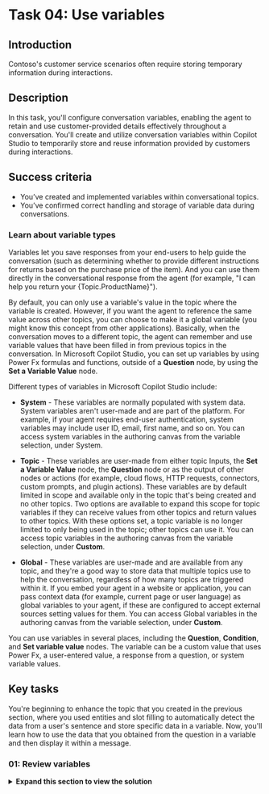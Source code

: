 # Task 04: Use variables
 
## Introduction

Contoso's customer service scenarios often require storing temporary information during interactions.

## Description

In this task, you'll configure conversation variables, enabling the agent to retain and use customer-provided details effectively throughout a conversation. You'll create and utilize conversation variables within Copilot Studio to temporarily store and reuse information provided by customers during interactions.

## Success criteria

-   You’ve created and implemented variables within conversational topics.
-   You’ve confirmed correct handling and storage of variable data during conversations.


### Learn about variable types

Variables let you save responses from your end-users to help guide the conversation (such as determining whether to provide different instructions for returns based on the purchase price of the item). And you can use them directly in the conversational response from the agent (for example, "I can help you return your {Topic.ProductName}").

By default, you can only use a variable's value in the topic where the variable is created. However, if you want the agent to reference the same value across other topics, you can choose to make it a global variable (you might know this concept from other applications). Basically, when the conversation moves to a different topic, the agent can remember and use variable values that have been filled in from previous topics in the conversation. In Microsoft Copilot Studio, you can set up variables by using Power Fx formulas and functions, outside of a **Question** node, by using the **Set a Variable Value** node.

Different types of variables in Microsoft Copilot Studio include:

- **System** - These variables are normally populated with system data. System variables aren't user-made and are part of the platform. For example, if your agent requires end-user authentication, system variables may include user ID, email, first name, and so on. You can access system variables in the authoring canvas from the variable selection, under System.

- **Topic** - These variables are user-made from either topic Inputs, the **Set a Variable Value** node, the **Question** node or as the output of other nodes or actions (for example, cloud flows, HTTP requests, connectors, custom prompts, and plugin actions). These variables are by default limited in scope and available only in the topic that's being created and no other topics. Two options are available to expand this scope for topic variables if they can receive values from other topics and return values to other topics. With these options set, a topic variable is no longer limited to only being used in the topic; other topics can use it. You can access topic variables in the authoring canvas from the variable selection, under **Custom**.

- **Global** - These variables are user-made and are available from any topic, and they're a good way to store data that multiple topics use to help the conversation, regardless of how many topics are triggered within it. If you embed your agent in a website or application, you can pass context data (for example, current page or user language) as global variables to your agent, if these are configured to accept external sources setting values for them. You can access Global variables in the authoring canvas from the variable selection, under **Custom**.

You can use variables in several places, including the **Question**, **Condition**, and **Set variable value** nodes. The variable can be a custom value that uses Power Fx, a user-entered value, a response from a question, or system variable values.


## Key tasks	
You're beginning to enhance the topic that you created in the previous section, where you used entities and slot filling to automatically detect the data from a user's sentence and store specific data in a variable. Now, you'll learn how to use the data that you obtained from the question in a variable and then display it within a message.

### 01: Review variables

<details markdown="block"> 
  <summary><strong>Expand this section to view the solution</strong></summary> 

Use this task to become familiar with the **Set variable value** node and to review the different types of variables. This task involves creating a new node, creating a new variable, renaming the variable, and determining other variables that you can use within Microsoft Copilot Studio at the system level. At the end of this task, you'll delete this node.

1. Under the **Trigger** node, select the **+** button, select **Variable management**, then select **Set a variable value**.

	![u8kzm7gk.jpg](../../media/u8kzm7gk.jpg)

	{: .note }
	> This task is for exploring variable options, so it isn't critical that you add the variable in a specific location. You'll delete it later.

1. Under **Set variable**, select **Select a variable**, then select **Create new** in the flyout pane.

	![zl0fpvyy.jpg](../../media/zl0fpvyy.jpg)

	{: .note }
	> Your new variable is made and is, by default, called **Var1** (or a different number if you already created a variable with this name, such as Var2 or Var3).
 	
	 
1. Select **Var1**, then for **Variable name** enter `TestDelete`.

	![9wz8bcx8.jpg](../../media/9wz8bcx8.jpg)

    {: .important }
    > It's best practice to name your variables something descriptive based on the data that's being stored. This approach helps you in the future and helps other agent authors.
    >
    > You can also change the scope of a variable from **Topic** or **Global**. 

1. Select the **X** in the upper-right corner of the **Variable properties** pane to close it. 

	{: .important }
	> Determine what data you can use to store in the variable. You can use other variables that you created in your authoring canvas, or you can use system variables or formulas. 

1. Under **To value**, select the chevron **(>)**. 

	![tnu31dky.jpg](../../media/tnu31dky.jpg)

	{: .note }
	> A flyout pane appears that contains separate tabs named **Custom**, **System**, **Environment**, and **Formula** (using Power Fx, which is covered later in this lab).

1. Select the **System** tab.

	![dj4n2z5h.jpg](../../media/dj4n2z5h.jpg)

	{: .note }
	> You'll be able to view all variables that Microsoft Copilot Studio uses. These variables contain data that Microsoft Copilot Studio populates, and you can also use this data in your own variables. Review these options so that you know what's available by default.

1. Delete the **Set variable value** node now that you reviewed the options available to you within it.

	Select the ellipsis in the upper-right corner of the node, then select **Delete**.

	![dg80rf7i.jpg](../../media/dg80rf7i.jpg)

1. From anywhere within the authoring canvas, you can select **Variables** at the top to review all variables within the topic, including global variables. 

	![imt6ohhm.jpg](../../media/imt6ohhm.jpg)

	{: .important }
	> It's beneficial to review all variables within a topic, especially topics that are large.